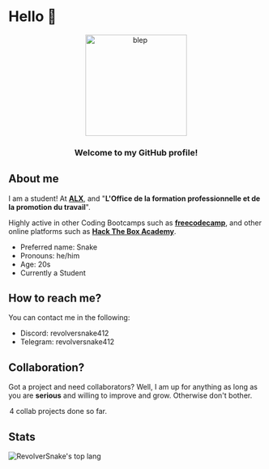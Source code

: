 # Hello 👋
<div align="center">
  <img width="200" height="200" src="https://gcdnb.pbrd.co/images/CVvzMxntevZV.gif?o=1" alt="blep">
</div>
<h3 align="center">Welcome to my GitHub profile!</h3>
<div>
  <h2>About me</h2>
  <p>I am a student! At <a href="https://www.alxafrica.com/"><b>ALX</b></a>, and "<b>L'Office de la formation professionnelle et de la promotion du travail</b>".</p>
  <p>Highly active in other Coding Bootcamps such as <a href="https://www.freecodecamp.org/learn/"><b>freecodecamp</b></a>, and other online platforms such as <a href="https://www.hackthebox.com/"><b>Hack The Box Academy</b></a>.</p>
  <ul>
    <li>Preferred name: Snake</li>
    <li>Pronouns: he/him</li>
    <li>Age: 20s</li>
    <li>Currently a Student</li>
  </ul>
  <h2>How to reach me?</h2>
  <p>You can contact me in the following:</p>
  <ul>
    <li>Discord: revolversnake412</li>
    <li>Telegram: revolversnake412</li>
  </ul>
  <h2>Collaboration?</h2>
  <p>Got a project and need collaborators? Well, I am up for anything as long as you are <b>serious</b> and willing to improve and grow. Otherwise don't bother.</p>
  <legend>4 collab projects done so far.</legend>
</div>

## Stats
![RevolverSnake's top lang](https://github-readme-stats.vercel.app/api/top-langs/?username=RevolverSnake412&theme=highcontrast&title_color=228B22&border_color=228B22&text_color=ffffff&border_radius=0&langs_count=20&layout=compact&size_weight=0.5&count_weight=0.5&custom_title=Preferred+Languages)
